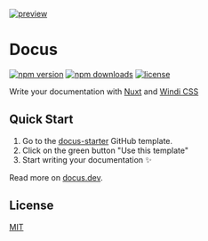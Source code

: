 [![preview](https://user-images.githubusercontent.com/904724/105075054-872fac80-5a89-11eb-8aab-46dd254ad986.png)](https://docus.dev)
# Docus

[![npm version][npm-version-src]][npm-version-href]
[![npm downloads][npm-downloads-src]][npm-downloads-href]
[![license][license-src]][license-href]

Write your documentation with [Nuxt](https://nuxtjs.org) and [Windi CSS](https://windicss.org)
## Quick Start

1. Go to the [docus-starter](https://github.com/nuxt/docus-starter) GitHub template.
2. Click on the green button "Use this template"
3. Start writing your documentation ✨

Read more on [docus.dev](https://docus.dev).

## License

[MIT](./LICENSE)

<!-- Badges -->
[npm-version-src]: https://img.shields.io/npm/v/docus/latest.svg
[npm-version-href]: https://npmjs.com/package/docus

[npm-downloads-src]: https://img.shields.io/npm/dt/docus.svg
[npm-downloads-href]: https://npmjs.com/package/docus

[license-src]: https://img.shields.io/npm/l/docus.svg
[license-href]: https://npmjs.com/package/docus
